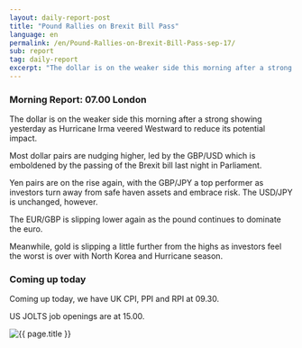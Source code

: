 ```yaml
---
layout: daily-report-post
title: "Pound Rallies on Brexit Bill Pass"
language: en
permalink: /en/Pound-Rallies-on-Brexit-Bill-Pass-sep-17/
sub: report
tag: daily-report
excerpt: "The dollar is on the weaker side this morning after a strong showing yesterday as Hurricane Irma veered Westward to reduce its potential impact ..."
---
```

### Morning Report: 07.00 London

The dollar is on the weaker side this morning after a strong showing yesterday as Hurricane Irma veered Westward to reduce its potential impact. 

Most dollar pairs are nudging higher, led by the GBP/USD which is emboldened by the passing of the Brexit bill last night in Parliament. 

Yen pairs are on the rise again, with the GBP/JPY a top performer as investors turn away from safe haven assets and embrace risk. The USD/JPY is unchanged, however. 

The EUR/GBP is slipping lower again as the pound continues to dominate the euro. 

Meanwhile, gold is slipping a little further from the highs as investors feel the worst is over with North Korea and Hurricane season. 

### Coming up today

Coming up today, we have UK CPI, PPI and RPI at 09.30. 

US JOLTS job openings are at 15.00. 

<p><img src="{{ "/assets/images/daily-report/2017-09-12_07-42-03.jpg" | relative_url }}" alt="{{ page.title }}" title="{{ page.title }}"></p>